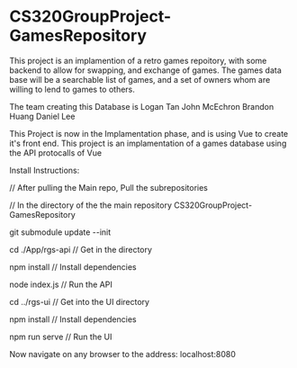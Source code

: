 # CS320GroupProject-GamesRepository

This project is an implamention of a retro games repoitory, with some backend to allow for swapping, and exchange of games. The games data base will be a searchable list of games, and a set of owners whom are willing to lend to games to others.

The team creating this Database is
Logan Tan
John McEchron
Brandon Huang
Daniel Lee

This Project is now in the Implamentation phase, and is using Vue to create it's front end.
This project is an implamentation of a games database using the API protocalls of Vue

Install Instructions:

// After pulling the Main repo, Pull the subrepositories 

// In the directory of the the main repository CS320GroupProject-GamesRepository

git submodule update --init

cd ./App/rgs-api // Get in the directory

npm install // Install dependencies

node index.js // Run the API

cd ../rgs-ui // Get into the UI directory

npm install // Install dependencies

npm run serve // Run the UI

Now navigate on any browser to the address:
localhost:8080
